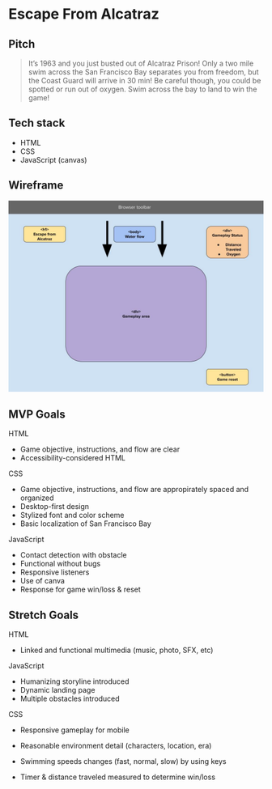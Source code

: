 # Escape From Alcatraz

## Pitch  

> It’s 1963 and you just busted out of Alcatraz Prison! Only a two mile swim across the San Francisco Bay separates you from freedom, but the Coast Guard will arrive in 30 min! Be careful though, you could be spotted or run out of oxygen. Swim across the bay to land to win the game! 

## Tech stack
* HTML
* CSS
* JavaScript (canvas)

## Wireframe

![Wireframe](./Wireframe_%20Escape-From-Alcatraz%202023-03-16.jpg)


## MVP Goals

HTML 
* Game objective, instructions, and flow are clear
* Accessibility-considered HTML

CSS
* Game objective, instructions, and flow are appropirately spaced and organized
* Desktop-first design
* Stylized font and color scheme 
* Basic localization of San Francisco Bay

JavaScript
* Contact detection with obstacle
* Functional without bugs
* Responsive listeners 
* Use of canva
* Response for game win/loss & reset 

## Stretch Goals

HTML
* Linked and functional multimedia (music, photo, SFX, etc)

JavaScript
* Humanizing storyline introduced
* Dynamic landing page 
* Multiple obstacles introduced

CSS
* Responsive gameplay for mobile
* Reasonable environment detail (characters, location, era)





























* Swimming speeds changes (fast, normal, slow) by using keys
* Timer & distance traveled measured to determine win/loss 